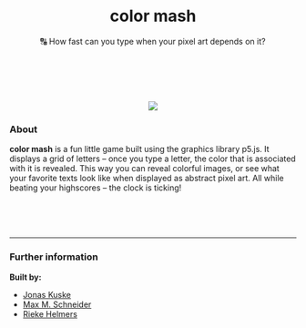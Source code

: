<br>
<br>

<h1 align=center>color mash</h1>
<p align=center>🔠 How fast can you type when your pixel art depends on it?</p>

<br>
<br>
<br>
<br>

<p align=center><img src="https://media.giphy.com/media/sIIhZliB2McAo/giphy.gif"></p>

### About

**color mash** is a fun little game built using the graphics library p5.js. It displays a grid of letters – once you type a letter, the color that is associated with it is revealed. This way you can reveal colorful images, or see what your favorite texts look like when displayed as abstract pixel art. All while beating your highscores – the clock is ticking!

<br>
<br>
<br>

<hr>

### Further information

**Built by:**

* [Jonas Kuske](https://jonaskuske.com)
* [Max M. Schneider](https://maxmschneider.com)
* [Rieke Helmers](https://riekehelmers.com)
